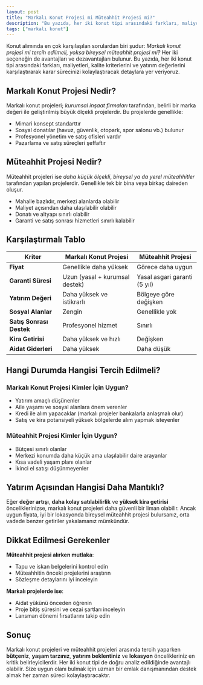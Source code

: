 ```yaml
---
layout: post
title: "Markalı Konut Projesi mi Müteahhit Projesi mi?"
description: "Bu yazıda, her iki konut tipi arasındaki farkları, maliyetleri, kalite kriterlerini ve yatırım değerlerini karşılaştırarak karar sürecinizi kolaylaştıracak detaylara yer veriyoruz."
tags: ["markalı konut"]
---
```


Konut alımında en çok karşılaşılan sorulardan biri şudur: *Markalı konut projesi mi tercih edilmeli, yoksa bireysel müteahhit projesi mi?* Her iki seçeneğin de avantajları ve dezavantajları bulunur. Bu yazıda, her iki konut tipi arasındaki farkları, maliyetleri, kalite kriterlerini ve yatırım değerlerini karşılaştırarak karar sürecinizi kolaylaştıracak detaylara yer veriyoruz.

## Markalı Konut Projesi Nedir?

Markalı konut projeleri; *kurumsal inşaat firmaları* tarafından, belirli bir marka değeri ile geliştirilmiş büyük ölçekli projelerdir. Bu projelerde genellikle:

- Mimari konsept standarttır
- Sosyal donatılar (havuz, güvenlik, otopark, spor salonu vb.) bulunur
- Profesyonel yönetim ve satış ofisleri vardır
- Pazarlama ve satış süreçleri şeffaftır

## Müteahhit Projesi Nedir?

Müteahhit projeleri ise *daha küçük ölçekli*, *bireysel ya da yerel müteahhitler* tarafından yapılan projelerdir. Genellikle tek bir bina veya birkaç daireden oluşur.

- Mahalle bazlıdır, merkezi alanlarda olabilir
- Maliyet açısından daha ulaşılabilir olabilir
- Donatı ve altyapı sınırlı olabilir
- Garanti ve satış sonrası hizmetleri sınırlı kalabilir

## Karşılaştırmalı Tablo

| Kriter                   | Markalı Konut Projesi          | Müteahhit Projesi            |
| ------------------------ | ------------------------------ | ---------------------------- |
| **Fiyat**                | Genellikle daha yüksek         | Görece daha uygun            |
| **Garanti Süresi**       | Uzun (yasal + kurumsal destek) | Yasal asgari garanti (5 yıl) |
| **Yatırım Değeri**       | Daha yüksek ve istikrarlı      | Bölgeye göre değişken        |
| **Sosyal Alanlar**       | Zengin                         | Genellikle yok               |
| **Satış Sonrası Destek** | Profesyonel hizmet             | Sınırlı                      |
| **Kira Getirisi**        | Daha yüksek ve hızlı           | Değişken                     |
| **Aidat Giderleri**      | Daha yüksek                    | Daha düşük                   |

## Hangi Durumda Hangisi Tercih Edilmeli?

### Markalı Konut Projesi Kimler İçin Uygun?

- Yatırım amaçlı düşünenler
- Aile yaşamı ve sosyal alanlara önem verenler
- Kredi ile alım yapacaklar (markalı projeler bankalarla anlaşmalı olur)
- Satış ve kira potansiyeli yüksek bölgelerde alım yapmak isteyenler

### Müteahhit Projesi Kimler İçin Uygun?

- Bütçesi sınırlı olanlar
- Merkezi konumda daha küçük ama ulaşılabilir daire arayanlar
- Kısa vadeli yaşam planı olanlar
- İkinci el satışı düşünmeyenler

## Yatırım Açısından Hangisi Daha Mantıklı?

Eğer **değer artışı**, **daha kolay satılabilirlik** ve **yüksek kira getirisi** önceliklerinizse, markalı konut projeleri daha güvenli bir liman olabilir. Ancak uygun fiyata, iyi bir lokasyonda bireysel müteahhit projesi bulursanız, orta vadede benzer getiriler yakalamanız mümkündür.

## Dikkat Edilmesi Gerekenler

**Müteahhit projesi alırken mutlaka**:

- Tapu ve iskan belgelerini kontrol edin
- Müteahhitin önceki projelerini araştırın
- Sözleşme detaylarını iyi inceleyin

**Markalı projelerde ise**:

- Aidat yükünü önceden öğrenin
- Proje bitiş süresini ve cezai şartları inceleyin
- Lansman dönemi fırsatlarını takip edin

## Sonuç

Markalı konut projeleri ve müteahhit projeleri arasında tercih yaparken **bütçeniz**, **yaşam tarzınız**, **yatırım beklentiniz** ve **lokasyon** öncelikleriniz en kritik belirleyicilerdir. Her iki konut tipi de doğru analiz edildiğinde avantajlı olabilir. Size uygun olanı bulmak için uzman bir emlak danışmanından destek almak her zaman süreci kolaylaştıracaktır.